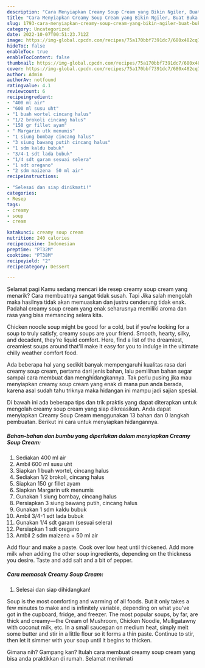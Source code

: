 ```yaml
---
description: "Cara Menyiapkan Creamy Soup Cream yang Bikin Ngiler, Buat Buka Puasa Lezat Sekali"
title: "Cara Menyiapkan Creamy Soup Cream yang Bikin Ngiler, Buat Buka Puasa Lezat Sekali"
slug: 1793-cara-menyiapkan-creamy-soup-cream-yang-bikin-ngiler-buat-buka-puasa-lezat-sekali
category: Uncategorized
date: 2022-10-07T00:51:23.712Z
image: https://img-global.cpcdn.com/recipes/75a170bbf7391dc7/680x482cq70/creamy-soup-cream-foto-resep-utama.jpg
hideToc: false
enableToc: true
enableTocContent: false
thumbnail: https://img-global.cpcdn.com/recipes/75a170bbf7391dc7/680x482cq70/creamy-soup-cream-foto-resep-utama.jpg
cover: https://img-global.cpcdn.com/recipes/75a170bbf7391dc7/680x482cq70/creamy-soup-cream-foto-resep-utama.jpg
author: Admin
authorAv: notfound
ratingvalue: 4.1
reviewcount: 6
recipeingredient:
- "400 ml air"
- "600 ml susu uht"
- "1 buah wortel cincang halus"
- "1/2 brokoli cincang halus"
- "150 gr fillet ayam"
- " Margarin utk menumis"
- "1 siung bombay cincang halus"
- "3 siung bawang putih cincang halus"
- "1 sdm kaldu bubuk"
- "3/4-1 sdt lada bubuk"
- "1/4 sdt garam sesuai selera"
- "1 sdt oregano"
- "2 sdm maizena  50 ml air"
recipeinstructions:

- "Selesai dan siap dinikmati!"
categories:
- Resep
tags:
- creamy
- soup
- cream

katakunci: creamy soup cream 
nutrition: 240 calories
recipecuisine: Indonesian
preptime: "PT32M"
cooktime: "PT38M"
recipeyield: "2"
recipecategory: Dessert

---
```



Selamat pagi Kamu sedang mencari ide resep creamy soup cream yang menarik? Cara membuatnya sangat tidak susah. Tapi Jika salah mengolah maka hasilnya tidak akan memuaskan dan justru cenderung tidak enak. Padahal creamy soup cream yang enak seharusnya memiliki aroma dan rasa yang bisa memancing selera kita.


Chicken noodle soup might be good for a cold, but if you&#39;re looking for a soup to truly satisfy, creamy soups are your friend. Smooth, hearty, silky, and decadent, they&#39;re liquid comfort. Here, find a list of the dreamiest, creamiest soups around that&#39;ll make it easy for you to indulge in the ultimate chilly weather comfort food.

Ada beberapa hal yang sedikit banyak mempengaruhi kualitas rasa dari creamy soup cream, pertama dari jenis bahan, lalu pemilihan bahan segar sampai cara membuat dan menghidangkannya. Tak perlu pusing jika mau menyiapkan creamy soup cream yang enak di mana pun anda berada, karena asal sudah tahu triknya maka hidangan ini mampu jadi sajian spesial.


Di bawah ini ada beberapa tips dan trik praktis yang dapat diterapkan untuk mengolah creamy soup cream yang siap dikreasikan. Anda dapat menyiapkan Creamy Soup Cream menggunakan 13 bahan dan 0 langkah pembuatan. Berikut ini cara untuk menyiapkan hidangannya.

<!--inarticleads1-->

##### Bahan-bahan dan bumbu yang diperlukan dalam menyiapkan Creamy Soup Cream:

1. Sediakan 400 ml air
1. Ambil 600 ml susu uht
1. Siapkan 1 buah wortel, cincang halus
1. Sediakan 1/2 brokoli, cincang halus
1. Siapkan 150 gr fillet ayam
1. Siapkan  Margarin utk menumis
1. Gunakan 1 siung bombay, cincang halus
1. Persiapkan 3 siung bawang putih, cincang halus
1. Gunakan 1 sdm kaldu bubuk
1. Ambil 3/4-1 sdt lada bubuk
1. Gunakan 1/4 sdt garam (sesuai selera)
1. Persiapkan 1 sdt oregano
1. Ambil 2 sdm maizena + 50 ml air


Add flour and make a paste. Cook over low heat until thickened. Add more milk when adding the other soup ingredients, depending on the thickness you desire. Taste and add salt and a bit of pepper. 

<!--inarticleads2-->

##### Cara memasak Creamy Soup Cream:


1. Selesai dan siap dihidangkan!

Soup is the most comforting and warming of all foods. But it only takes a few minutes to make and is infinitely variable, depending on what you&#39;ve got in the cupboard, fridge, and freezer. The most popular soups, by far, are thick and creamy—the Cream of Mushroom, Chicken Noodle, Mulligatawny with coconut milk, etc. In a small saucepan on medium heat, simply melt some butter and stir in a little flour so it forms a thin paste. Continue to stir, then let it simmer with your soup until it begins to thicken. 

Gimana nih? Gampang kan? Itulah cara membuat creamy soup cream yang bisa anda praktikkan di rumah. Selamat menikmati
